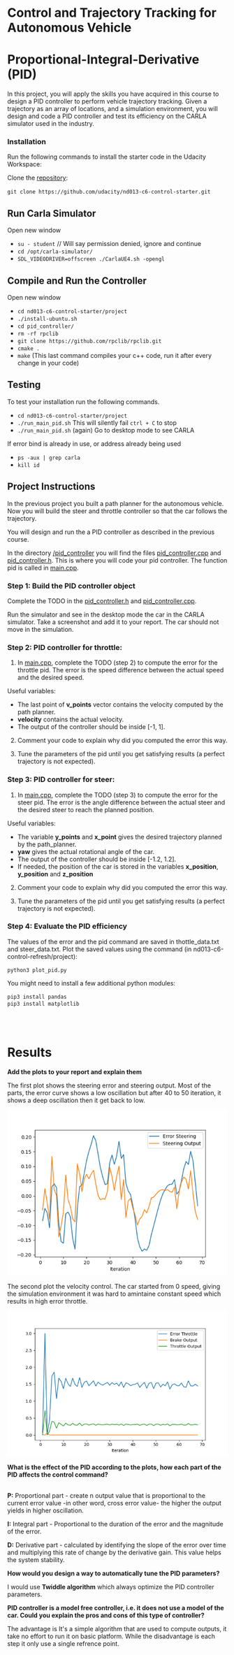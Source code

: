 # Control and Trajectory Tracking for Autonomous Vehicle

# Proportional-Integral-Derivative (PID)

In this project, you will apply the skills you have acquired in this course to design a PID controller to perform vehicle trajectory tracking. Given a trajectory as an array of locations, and a simulation environment, you will design and code a PID controller and test its efficiency on the CARLA simulator used in the industry.

### Installation

Run the following commands to install the starter code in the Udacity Workspace:

Clone the <a href="https://github.com/udacity/nd013-c6-control-starter/tree/master" target="_blank">repository</a>:

`git clone https://github.com/udacity/nd013-c6-control-starter.git`

## Run Carla Simulator

Open new window

- `su - student`
  // Will say permission denied, ignore and continue
- `cd /opt/carla-simulator/`
- `SDL_VIDEODRIVER=offscreen ./CarlaUE4.sh -opengl`

## Compile and Run the Controller

Open new window

- `cd nd013-c6-control-starter/project`
- `./install-ubuntu.sh`
- `cd pid_controller/`
- `rm -rf rpclib`
- `git clone https://github.com/rpclib/rpclib.git`
- `cmake .`
- `make` (This last command compiles your c++ code, run it after every change in your code)

## Testing

To test your installation run the following commands.

- `cd nd013-c6-control-starter/project`
- `./run_main_pid.sh`
  This will silently fail `ctrl + C` to stop
- `./run_main_pid.sh` (again)
  Go to desktop mode to see CARLA

If error bind is already in use, or address already being used

- `ps -aux | grep carla`
- `kill id`

## Project Instructions

In the previous project you built a path planner for the autonomous vehicle. Now you will build the steer and throttle controller so that the car follows the trajectory.

You will design and run the a PID controller as described in the previous course.

In the directory [/pid_controller](https://github.com/udacity/nd013-c6-control-starter/tree/master/project/pid_controller) you will find the files [pid_controller.cpp](https://github.com/udacity/nd013-c6-control-starter/blob/master/project/pid_controller/pid_controller.cpp) and [pid_controller.h](https://github.com/udacity/nd013-c6-control-starter/blob/master/project/pid_controller/pid_controller.h). This is where you will code your pid controller.
The function pid is called in [main.cpp](https://github.com/udacity/nd013-c6-control-starter/blob/master/project/pid_controller/main.cpp).

### Step 1: Build the PID controller object

Complete the TODO in the [pid_controller.h](https://github.com/udacity/nd013-c6-control-starter/blob/master/project/pid_controller/pid_controller.h) and [pid_controller.cpp](https://github.com/udacity/nd013-c6-control-starter/blob/master/project/pid_controller/pid_controller.cpp).

Run the simulator and see in the desktop mode the car in the CARLA simulator. Take a screenshot and add it to your report. The car should not move in the simulation.

### Step 2: PID controller for throttle:

1. In [main.cpp](https://github.com/udacity/nd013-c6-control-starter/blob/master/project/pid_controller/main.cpp), complete the TODO (step 2) to compute the error for the throttle pid. The error is the speed difference between the actual speed and the desired speed.

Useful variables:

- The last point of **v_points** vector contains the velocity computed by the path planner.
- **velocity** contains the actual velocity.
- The output of the controller should be inside [-1, 1].

2. Comment your code to explain why did you computed the error this way.

3. Tune the parameters of the pid until you get satisfying results (a perfect trajectory is not expected).

### Step 3: PID controller for steer:

1. In [main.cpp](https://github.com/udacity/nd013-c6-control-starter/blob/master/project/pid_controller/main.cpp), complete the TODO (step 3) to compute the error for the steer pid. The error is the angle difference between the actual steer and the desired steer to reach the planned position.

Useful variables:

- The variable **y_points** and **x_point** gives the desired trajectory planned by the path_planner.
- **yaw** gives the actual rotational angle of the car.
- The output of the controller should be inside [-1.2, 1.2].
- If needed, the position of the car is stored in the variables **x_position**, **y_position** and **z_position**

2. Comment your code to explain why did you computed the error this way.

3. Tune the parameters of the pid until you get satisfying results (a perfect trajectory is not expected).

### Step 4: Evaluate the PID efficiency

The values of the error and the pid command are saved in thottle_data.txt and steer_data.txt.
Plot the saved values using the command (in nd013-c6-control-refresh/project):

```
python3 plot_pid.py
```

You might need to install a few additional python modules:

```
pip3 install pandas
pip3 install matplotlib
```

<br/>
<br/>

# Results

<b>Add the plots to your report and explain them </b>

The first plot shows the steering error and steering output. Most of the parts, the error curve shows a low oscillation but after 40 to 50 iteration, it shows a deep oscillation then it get back to low.

![steering error and steering output](img/Figure_1_1.png)

The second plot the velocity control. The car started from 0 speed, giving the simulation environment it was hard to amintaine constant speed which results in high error throttle.

![velocity control](img/Figure_2_1.png)

<b>What is the effect of the PID according to the plots, how each part of the PID affects the control command?</b>

  <br/>
  <b>P:</b> Proportional part - create n output value that is proportional to the current error value -in other word, cross error value- the higher the output yields in higher oscillation.

<b>I:</b> Integral part - Proportional to the duration of the error and the magnitude of the error.

<b>D:</b> Derivative part - calculated by identifying the slope of the error over time and multiplying this rate of change by the derivative gain. This value helps the system stability.
<br/>

<b>How would you design a way to automatically tune the PID parameters?</b>

I would use <b>Twiddle algorithm</b> which always optimize the PID controller parameters.

<b>PID controller is a model free controller, i.e. it does not use a model of the car. Could you explain the pros and cons of this type of controller?</b>

The advantage is It's a simple algorithm that are used to compute outputs, it take no effort to run it on basic platform. While the disadvantage is each step it only use a single refrence point.

